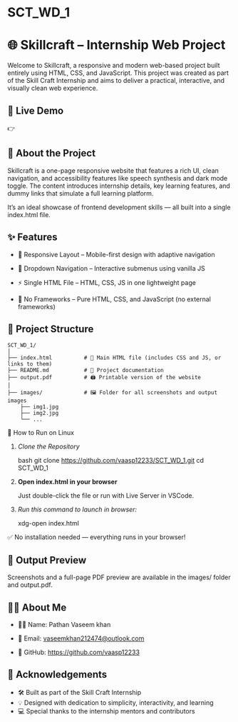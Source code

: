 # SCT_WD_1
# 🌐 Skillcraft – Internship Web Project

Welcome to Skillcraft, a responsive and modern web-based project built entirely using HTML, CSS, and JavaScript. This project was created as part of the Skill Craft Internship and aims to deliver a practical, interactive, and visually clean web experience.

## 🔗 Live Demo

👉

## 📖 About the Project

Skillcraft is a one-page responsive website that features a rich UI, clean navigation, and accessibility features like speech synthesis and dark mode toggle. The content introduces internship details, key learning features, and dummy links that simulate a full learning platform.

It’s an ideal showcase of frontend development skills — all built into a single index.html file.

## ✨ Features

   * 📱 Responsive Layout – Mobile-first design with adaptive navigation

   * 📂 Dropdown Navigation – Interactive submenus using vanilla JS

   * ⚡ Single HTML File – HTML, CSS, JS in one lightweight page

   * 🎯 No Frameworks – Pure HTML, CSS, and JavaScript (no external frameworks)

## 📁 Project Structure


	SCT_WD_1/
	│
	├── index.html          # 🧱 Main HTML file (includes CSS and JS, or links to them)
	├── README.md           # 📘 Project documentation
	├── output.pdf          # 🖨 Printable version of the website
	│
	├── images/             # 🖼 Folder for all screenshots and output images
	    ├── img1.jpg
	    ├── img2.jpg
	    └── ...



🚀 How to Run on Linux

1. *Clone the Repository*

   bash
   git clone https://github.com/vaasp12233/SCT_WD_1.git
   cd SCT_WD_1
   

2. **Open index.html in your browser**

   Just double-click the file or run with Live Server in VSCode.
   
3. *Run this command to launch in browser:*
	
	
	xdg-open index.html
	
	
✅ No installation needed — everything runs in your browser!

## 📸 Output Preview

Screenshots and a full-page PDF preview are available in the images/ folder and output.pdf.

## 🙋‍♂ About Me

   * 🧑‍💻 Name: Pathan Vaseem khan 
   
   * 📧 Email: vaseemkhan212474@outlook.com
   
   * 🔗 GitHub: https://github.com/vaasp12233

## 🙏 Acknowledgements

* 🛠 Built as part of the Skill Craft Internship
* 💡 Designed with dedication to simplicity, interactivity, and learning
* 💻 Special thanks to the internship mentors and contributors
